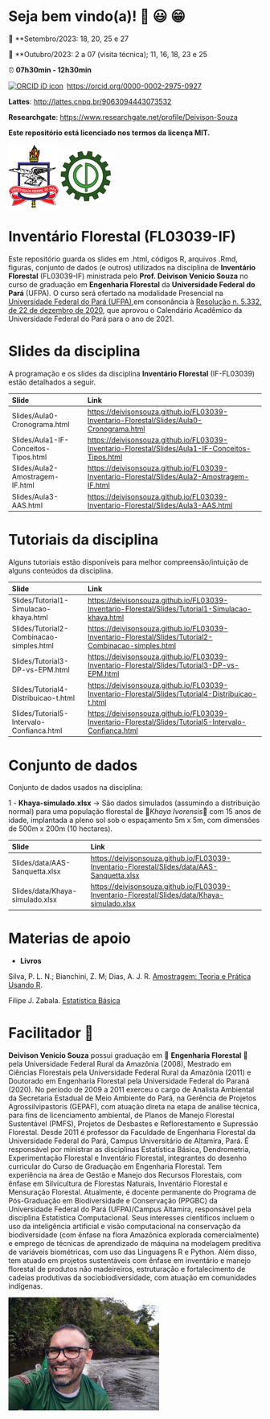 
<!-- README.md is generated from README.Rmd. Please edit that file... -->
<!-- badges: start -->
<!-- badges: end -->
<!-- Emprestei a função list_github_files() da Curso-R (https://github.com/curso-r). A ideia desse readme emprestei da Curso-R. Achei excelente!-->

# Seja bem vindo(a)! :deciduous_tree: :smiley: :grin:

:calendar: \*\*Setembro/2023: 18, 20, 25 e 27

:calendar: \*\*Outubro/2023: 2 a 07 (visita técnica); 11, 16, 18, 23 e
25

:alarm_clock: **07h30min - 12h30min**

<div itemscope="" itemtype="https://schema.org/Person">

<a itemprop="sameAs" content="https://orcid.org/0000-0002-2975-0927" href="https://orcid.org/0000-0002-2975-0927" target="orcid.widget" rel="me noopener noreferrer" style="vertical-align:top;"><img src="https://orcid.org/sites/default/files/images/orcid_16x16.png" style="width:1em;margin-right:.5em;" alt="ORCID iD icon">https://orcid.org/0000-0002-2975-0927</a>

</div>

**Lattes**: <http://lattes.cnpq.br/9063094443073532>

**Researchgate**: <https://www.researchgate.net/profile/Deivison-Souza>

**Este repositório está licenciado nos termos da licença MIT.**

<div>
<img src="Slides/fig/slide-title/ufpa.png" width="100" align="middle" class="center">
<img src="Slides/fig/slide-title/forest.png" width="100" align="middle" class="center">
<div>

# Inventário Florestal (FL03039-IF)

Este repositório guarda os slides em .html, códigos R, arquivos .Rmd,
figuras, conjunto de dados (e outros) utilizados na disciplina de
**Inventário Florestal** (FL03039-IF) ministrada pelo **Prof. Deivison
Venicio Souza** no curso de graduação em **Engenharia Florestal** da
**Universidade Federal do Pará** (UFPA). O curso será ofertado na
modalidade Presencial na [Universidade Federal do Pará
(UFPA)](https://portal.ufpa.br/index.php),em consonância à [Resolução
n. 5.332, de 22 de dezembro de
2020](http://sege.ufpa.br/boletim_interno/downloads/resolucoes/consepe/2020/5332%20Aprova%20o%20calendario%20academico%20para%20o%20ano%20letivo%20de%202021.pdf),
que aprovou o Calendário Acadêmico da Universidade Federal do Pará para
o ano de 2021.

# Slides da disciplina

A programação e os slides da disciplina **Inventário Florestal**
(IF-FL03039) estão detalhados a seguir.

| Slide                                | Link                                                                                                |
|:-------------------------------------|:----------------------------------------------------------------------------------------------------|
| Slides/Aula0-Cronograma.html         | <https://deivisonsouza.github.io/FL03039-Inventario-Florestal/Slides/Aula0-Cronograma.html>         |
| Slides/Aula1-IF-Conceitos-Tipos.html | <https://deivisonsouza.github.io/FL03039-Inventario-Florestal/Slides/Aula1-IF-Conceitos-Tipos.html> |
| Slides/Aula2-Amostragem-IF.html      | <https://deivisonsouza.github.io/FL03039-Inventario-Florestal/Slides/Aula2-Amostragem-IF.html>      |
| Slides/Aula3-AAS.html                | <https://deivisonsouza.github.io/FL03039-Inventario-Florestal/Slides/Aula3-AAS.html>                |

# Tutoriais da disciplina

Alguns tutoriais estão disponíveis para melhor compreensão/intuição de
alguns conteúdos da disciplina.

| Slide                                     | Link                                                                                                     |
|:------------------------------------------|:---------------------------------------------------------------------------------------------------------|
| Slides/Tutorial1-Simulacao-khaya.html     | <https://deivisonsouza.github.io/FL03039-Inventario-Florestal/Slides/Tutorial1-Simulacao-khaya.html>     |
| Slides/Tutorial2-Combinacao-simples.html  | <https://deivisonsouza.github.io/FL03039-Inventario-Florestal/Slides/Tutorial2-Combinacao-simples.html>  |
| Slides/Tutorial3-DP-vs-EPM.html           | <https://deivisonsouza.github.io/FL03039-Inventario-Florestal/Slides/Tutorial3-DP-vs-EPM.html>           |
| Slides/Tutorial4-Distribuicao-t.html      | <https://deivisonsouza.github.io/FL03039-Inventario-Florestal/Slides/Tutorial4-Distribuicao-t.html>      |
| Slides/Tutorial5-Intervalo-Confianca.html | <https://deivisonsouza.github.io/FL03039-Inventario-Florestal/Slides/Tutorial5-Intervalo-Confianca.html> |

# Conjunto de dados

Conjunto de dados usados na disciplina:

1 - **Khaya-simulado.xlsx** $\rightarrow$ São dados simulados (assumindo
a distribuição normal) para uma população florestal de 🌳*Khaya
Ivorensis*🌳 com 15 anos de idade, implantada a pleno sol sob o
espaçamento 5m x 5m, com dimensões de 500m x 200m (10 hectares).

| Slide                           | Link                                                                                           |
|:--------------------------------|:-----------------------------------------------------------------------------------------------|
| Slides/data/AAS-Sanquetta.xlsx  | <https://deivisonsouza.github.io/FL03039-Inventario-Florestal/Slides/data/AAS-Sanquetta.xlsx>  |
| Slides/data/Khaya-simulado.xlsx | <https://deivisonsouza.github.io/FL03039-Inventario-Florestal/Slides/data/Khaya-simulado.xlsx> |

# Materias de apoio

- **Livros**

Silva, P. L. N.; Bianchini, Z. M; Dias, A. J. R. [Amostragem: Teoria e
Prática Usando R](https://amostragemcomr.github.io/livro/index.html).

Filipe J. Zabala. [Estatística
Básica](http://www.filipezabala.com/enrs/amostragem-1.html#exm:urna-aass)

# Facilitador :deciduous_tree:

**Deivison Venicio Souza** possui graduação em :deciduous_tree:
**Engenharia Florestal** :deciduous_tree: pela Universidade Federal
Rural da Amazônia (2008), Mestrado em Ciências Florestais pela
Universidade Federal Rural da Amazônia (2011) e Doutorado em Engenharia
Florestal pela Universidade Federal do Paraná (2020). No período de 2009
a 2011 exerceu o cargo de Analista Ambiental da Secretaria Estadual de
Meio Ambiente do Pará, na Gerência de Projetos Agrossilvipastoris
(GEPAF), com atuação direta na etapa de análise técnica, para fins de
licenciamento ambiental, de Planos de Manejo Florestal Sustentável
(PMFS), Projetos de Desbastes e Reflorestamento e Supressão Florestal.
Desde 2011 é professor da Faculdade de Engenharia Florestal da
Universidade Federal do Pará, Campus Universitário de Altamira, Pará. É
responsável por ministrar as disciplinas Estatística Básica,
Dendrometria, Experimentação Florestal e Inventário Florestal,
integrantes do desenho curricular do Curso de Graduação em Engenharia
Florestal. Tem experiência na área de Gestão e Manejo dos Recursos
Florestais, com ênfase em Silvicultura de Florestas Naturais, Inventário
Florestal e Mensuração Florestal. Atualmente, é docente permanente do
Programa de Pós-Graduação em Biodiversidade e Conservação (PPGBC) da
Universidade Federal do Pará (UFPA)/Campus Altamira, responsável pela
disciplina Estatística Computacional. Seus interesses científicos
incluem o uso da inteligência artificial e visão computacional na
conservação da biodiversidade (com ênfase na flora Amazônica explorada
comercialmente) e emprego de técnicas de aprendizado de máquina na
modelagem preditiva de variáveis biométricas, com uso das Linguagens R e
Python. Além disso, tem atuado em projetos sustentáveis com ênfase em
inventário e manejo florestal de produtos não madeireiros, estruturação
e fortalecimento de cadeias produtivas da sociobiodiversidade, com
atuação em comunidades indígenas.

<div>
<img src="Slides/fig/slide-title/Foto.jpeg" width="300" align="middle" class="center">
<div>
&#10;
